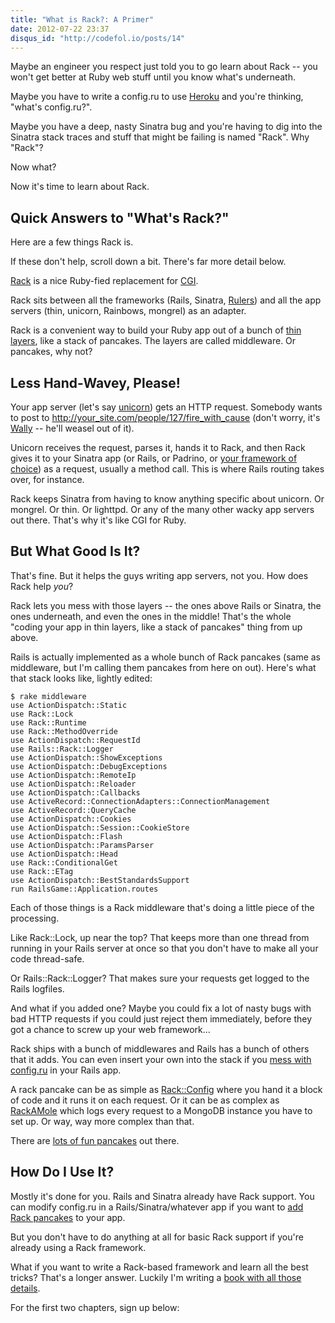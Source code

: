 ```yaml
---
title: "What is Rack?: A Primer"
date: 2012-07-22 23:37
disqus_id: "http://codefol.io/posts/14"
---
```

Maybe an engineer you respect just told you to go learn about Rack -- you won't get better at Ruby web stuff until you know what's underneath.

Maybe you have to write a config.ru to use <a href="http://heroku.com">Heroku</a> and you're thinking, "what's config.ru?".

Maybe you have a deep, nasty Sinatra bug and you're having to dig into the Sinatra stack traces and stuff that might be failing is named "Rack". Why "Rack"?

Now what?

Now it's time to learn about Rack.

<h2> Quick Answers to "What's Rack?"</h2>

Here are a few things Rack is.

If these don't help, scroll down a bit. There's far more detail below.

<a href="http://rack.github.com">Rack</a> is a nice Ruby-fied replacement for <a href="http://en.wikipedia.org/wiki/Common_Gateway_Interface">CGI</a>.

Rack sits between all the frameworks (Rails, Sinatra, <a href="http://rebuilding-rails.com">Rulers</a>) and all the app servers (thin, unicorn, Rainbows, mongrel) as an adapter.

Rack is a convenient way to build your Ruby app out of a bunch of <a href="http://railscasts.com/episodes/151-rack-middleware">thin layers</a>, like a stack of pancakes. The layers are called middleware. Or pancakes, why not?

<h2> Less Hand-Wavey, Please! </h2>

Your app server (let's say <a href="https://github.com/blog/517-unicorn">unicorn</a>) gets an HTTP request. Somebody wants to post to http://your_site.com/people/127/fire_with_cause (don't worry, it's <a href="http://www.dilbert.com">Wally</a> -- he'll weasel out of it).

Unicorn receives the request, parses it, hands it to Rack, and then Rack gives it to your Sinatra app (or Rails, or Padrino, or <a href="http://rebuilding-rails.com">your framework of choice</a>) as a request, usually a method call. This is where Rails routing takes over, for instance.

Rack keeps Sinatra from having to know anything specific about unicorn. Or mongrel. Or thin. Or lighttpd. Or any of the many other wacky app servers out there. That's why it's like CGI for Ruby.

<h2>But What Good Is It?</h2>

That's fine. But it helps the guys writing app servers, not you. How does Rack help <i>you</i>?

Rack lets you mess with those layers -- the ones above Rails or Sinatra, the ones underneath, and even the ones in the middle! That's the whole "coding your app in thin layers, like a stack of pancakes" thing from up above.

Rails is actually implemented as a whole bunch of Rack pancakes (same as middleware, but I'm calling them pancakes from here on out). Here's what that stack looks like, lightly edited:

```
$ rake middleware
use ActionDispatch::Static
use Rack::Lock
use Rack::Runtime
use Rack::MethodOverride
use ActionDispatch::RequestId
use Rails::Rack::Logger
use ActionDispatch::ShowExceptions
use ActionDispatch::DebugExceptions
use ActionDispatch::RemoteIp
use ActionDispatch::Reloader
use ActionDispatch::Callbacks
use ActiveRecord::ConnectionAdapters::ConnectionManagement
use ActiveRecord::QueryCache
use ActionDispatch::Cookies
use ActionDispatch::Session::CookieStore
use ActionDispatch::Flash
use ActionDispatch::ParamsParser
use ActionDispatch::Head
use Rack::ConditionalGet
use Rack::ETag
use ActionDispatch::BestStandardsSupport
run RailsGame::Application.routes
```

Each of those things is a Rack middleware that's doing a little piece of the processing.

Like Rack::Lock, up near the top? That keeps more than one thread from running in your Rails server at once so that you don't have to make all your code thread-safe.

Or Rails::Rack::Logger? That makes sure your requests get logged to the Rails logfiles.

And what if you added one? Maybe you could fix a lot of nasty bugs with bad HTTP requests if you could just reject them immediately, before they got a chance to screw up your web framework...

Rack ships with a bunch of middlewares and Rails has a bunch of others that it adds. You can even insert your own into the stack if you <a href="http://guides.rubyonrails.org/rails_on_rack.html">mess with config.ru</a> in your Rails app.

A rack pancake can be as simple as <a href="https://www.rubydoc.info/gems/rack/Rack/Config">Rack::Config</a> where you hand it a block of code and it runs it on each request. Or it can be as complex as <a href="http://rackamole.com/">RackAMole</a> which logs every request to a MongoDB instance you have to set up. Or way, way more complex than that.

There are <a href="https://github.com/rack/rack/wiki/List-of-Middleware">lots of fun pancakes</a> out there.

<h2> How Do I Use It?</h2>

Mostly it's done for you. Rails and Sinatra already have Rack support. You can modify config.ru in a Rails/Sinatra/whatever app if you want to <a href="http://railscasts.com/episodes/151-rack-middleware">add Rack pancakes</a> to your app.

But you don't have to do anything at all for basic Rack support if you're already using a Rack framework.

What if you want to write a Rack-based framework and learn all the best tricks? That's a longer answer. Luckily I'm writing a <a href="http://rebuilding-rails.com">book with all those details</a>.

For the first two chapters, sign up below:

